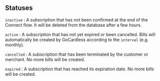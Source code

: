 ## Statuses

`inactive`
:	A subscription that has not been confirmed at the end of the Connect flow. It will be deleted from the database after a few hours.

`active`
:	A subscription that has not yet expired or been cancelled. Bills will automatically be created by GoCardless according to the `interval` (e.g. monthly).

`cancelled`
:	A subscription that has been terminated by the customer or merchant. No more bills will be created.

`expired`
:	A subscription that has reached its expiration date. No more bills will be created.